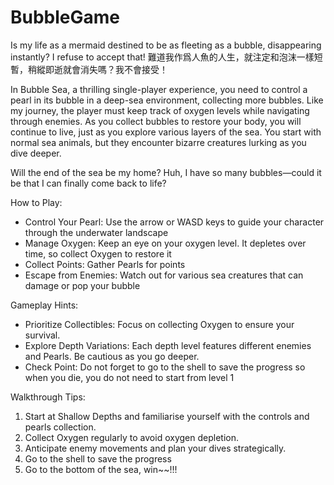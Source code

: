 # BubbleGame
 
Is my life as a mermaid destined to be as fleeting as a bubble, disappearing instantly? I refuse to accept that! 
難道我作爲人魚的人生，就注定和泡沫一樣短暫，稍縱即逝就會消失嗎？我不會接受！

In Bubble Sea, a thrilling single-player experience, you need to control a pearl in its bubble in a deep-sea environment, collecting more bubbles. Like my journey, the player must keep track of oxygen levels while navigating through enemies. As you collect bubbles to restore your body,  you will continue to live, just as you explore various layers of the sea. You start with normal sea animals, but they encounter bizarre creatures lurking as you dive deeper. 
 
Will the end of the sea be my home? 
Huh, I have so many bubbles—could it be that I can finally come back to life?

How to Play:
- Control Your Pearl: Use the arrow or WASD keys to guide your character through the underwater landscape
- Manage Oxygen: Keep an eye on your oxygen level. It depletes over time, so collect Oxygen to restore it
- Collect Points: Gather Pearls for points
- Escape from Enemies: Watch out for various sea creatures that can damage or pop your bubble

Gameplay Hints:
- Prioritize Collectibles: Focus on collecting Oxygen to ensure your survival.
- Explore Depth Variations: Each depth level features different enemies and Pearls. Be cautious as you go deeper.
- Check Point: Do not forget to go to the shell to save the progress so when you die, you do not need to start from level 1

Walkthrough Tips:
1. Start at Shallow Depths and familiarise yourself with the controls and pearls collection.
2. Collect Oxygen regularly to avoid oxygen depletion.
3. Anticipate enemy movements and plan your dives strategically.
4. Go to the shell to save the progress
5. Go to the bottom of the sea, win~~!!!
